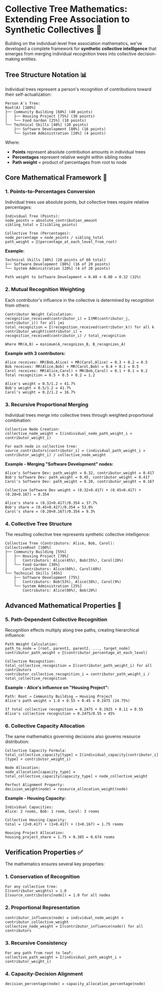 # Collective Tree Mathematics: Extending Free Association to Synthetic Collectives 🌳

Building on the individual-level free association mathematics, we've developed a complete framework for **synthetic collective intelligence** that emerges from merging individual recognition trees into collective decision-making entities.

## Tree Structure Notation 📊

Individual trees represent a person's recognition of contributions toward their self-actualization:

```
Person A's Tree:
Root(A) [100%]
├── Community Building [60%] (40 points)
│   ├── Housing Project [75%] (30 points)
│   └── Food Garden [25%] (10 points)
└── Technical Skills [40%] (20 points)
    ├── Software Development [80%] (16 points)
    └── System Administration [20%] (4 points)
```

Where:

- **Points** represent absolute contribution amounts in individual trees
- **Percentages** represent relative weight within sibling nodes
- **Path weight** = product of percentages from root to node

## Core Mathematical Framework 🔬

### 1. Points-to-Percentages Conversion

Individual trees use absolute points, but collective trees require relative percentages:

```
Individual Tree (Points):
node_points = absolute_contribution_amount
sibling_total = Σ(sibling_points)

Collective Tree (Percentages):
node_percentage = node_points / sibling_total
path_weight = ∏(percentage_at_each_level_from_root)
```

**Example:**

```
Technical Skills [40%] (20 points of 60 total)
├── Software Development [80%] (16 of 20 points)
└── System Administration [20%] (4 of 20 points)

Path weight to Software Development = 0.40 × 0.80 = 0.32 (32%)
```

### 2. Mutual Recognition Weighting

Each contributor's influence in the collective is determined by recognition from others:

```
Contributor Weight Calculation:
recognition_received(contributor_i) = Σ(MR(contributor_j, contributor_i)) for all j≠i
total_recognition = Σ(recognition_received(contributor_k)) for all k
contributor_weight(contributor_i) = recognition_received(contributor_i) / total_recognition

Where MR(A,B) = minimum(A_recognizes_B, B_recognizes_A)
```

**Example with 3 contributors:**

```
Alice receives: MR(Bob,Alice) + MR(Carol,Alice) = 0.3 + 0.2 = 0.5
Bob receives: MR(Alice,Bob) + MR(Carol,Bob) = 0.4 + 0.1 = 0.5
Carol receives: MR(Alice,Carol) + MR(Bob,Carol) = 0.1 + 0.1 = 0.2
Total recognition = 0.5 + 0.5 + 0.2 = 1.2

Alice's weight = 0.5/1.2 = 41.7%
Bob's weight = 0.5/1.2 = 41.7%
Carol's weight = 0.2/1.2 = 16.7%
```

### 3. Recursive Proportional Merging

Individual trees merge into collective trees through weighted proportional combination:

```
Collective Node Creation:
collective_node_weight = Σ(individual_node_path_weight_i × contributor_weight_i)

For each node in collective tree:
source_contributors[contributor_i] = (individual_path_weight_i × contributor_weight_i) / collective_node_weight
```

**Example - Merging "Software Development" nodes:**

```
Alice's Software Dev: path_weight = 0.32, contributor_weight = 0.417
Bob's Software Dev: path_weight = 0.45, contributor_weight = 0.417
Carol's Software Dev: path_weight = 0.20, contributor_weight = 0.167

Collective Software Dev weight = (0.32×0.417) + (0.45×0.417) + (0.20×0.167) = 0.354

Alice's share = (0.32×0.417)/0.354 = 37.7%
Bob's share = (0.45×0.417)/0.354 = 53.0%
Carol's share = (0.20×0.167)/0.354 = 9.3%
```

### 4. Collective Tree Structure

The resulting collective tree represents synthetic collective intelligence:

```
Collective Tree (Contributors: Alice, Bob, Carol):
CollectiveRoot [100%]
├── Community Building [55%]
│   ├── Housing Project [70%]
│   │   Contributors: Alice(45%), Bob(35%), Carol(20%)
│   └── Food Garden [30%]
│       Contributors: Alice(60%), Carol(40%)
└── Technical Skills [45%]
    ├── Software Development [75%]
    │   Contributors: Bob(53%), Alice(38%), Carol(9%)
    └── System Administration [25%]
        Contributors: Alice(80%), Bob(20%)
```

## Advanced Mathematical Properties 🧮

### 5. Path-Dependent Collective Recognition

Recognition effects multiply along tree paths, creating hierarchical influence:

```
Path Weight Calculation:
path_to_node = [root, parent1, parent2, ..., target_node]
contributor_path_weight = ∏(contributor_percentage_at_each_level)

Collective Recognition:
total_collective_recognition = Σ(contributor_path_weight_i) for all contributors
contributor_collective_recognition_i = contributor_path_weight_i / total_collective_recognition
```

**Example - Alice's influence on "Housing Project":**

```
Path: Root → Community Building → Housing Project
Alice's path weight = 1.0 × 0.55 × 0.45 = 0.2475 (24.75%)

If total collective recognition = 0.2475 + 0.1925 + 0.11 = 0.55
Alice's collective recognition = 0.2475/0.55 = 45%
```

### 6. Collective Capacity Allocation

The same mathematics governing decisions also governs resource distribution:

```
Collective Capacity Formula:
total_collective_capacity[type] = Σ(individual_capacity[contributor_i][type] × contributor_weight_i)

Node Allocation:
node_allocation[capacity_type] = total_collective_capacity[capacity_type] × node_collective_weight

Perfect Alignment Property:
decision_weight(node) = resource_allocation_weight(node)
```

**Example - Housing Capacity:**

```
Individual Capacities:
Alice: 2 rooms, Bob: 1 room, Carol: 3 rooms

Collective Housing Capacity:
total = (2×0.417) + (1×0.417) + (3×0.167) = 1.75 rooms

Housing Project Allocation:
housing_project_share = 1.75 × 0.385 = 0.674 rooms
```

## Verification Properties ✅

The mathematics ensures several key properties:

### 1. Conservation of Recognition

```
For any collective tree:
Σ(contributor_weights) = 1.0
Σ(source_contributors[node]) = 1.0 for all nodes
```

### 2. Proportional Representation

```
contributor_influence(node) = individual_node_weight × contributor_collective_weight
collective_node_weight = Σ(contributor_influence(node)) for all contributors
```

### 3. Recursive Consistency

```
For any path from root to leaf:
collective_path_weight = Σ(individual_path_weight_i × contributor_weight_i)
```

### 4. Capacity-Decision Alignment

```
decision_percentage(node) = capacity_allocation_percentage(node)
```
